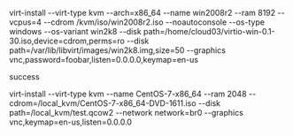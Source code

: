 virt-install --virt-type kvm  --arch=x86_64 --name win2008r2 --ram  8192 --vcpus=4
--cdrom  /kvm/iso/win2008r2.iso
--noautoconsole --os-type windows --os-variant win2k8 
--disk path=/home/cloud03/virtio-win-0.1-30.iso,device=cdrom,perms=ro 
--disk path=/var/lib/libvirt/images/win2k8.img,size=50 
--graphics vnc,password=foobar,listen=0.0.0.0,keymap=en-us



success

virt-install --virt-type kvm --name CentOS-7-x86_64 --ram 2048 --cdrom=/local_kvm/CentOS-7-x86_64-DVD-1611.iso  --disk path=/local_kvm/test.qcow2  --network network=br0  --graphics vnc,keymap=en-us,listen=0.0.0.0
